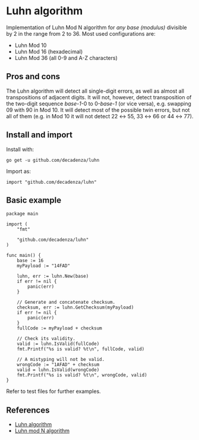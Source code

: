 # Luhn algorithm
Implementation of Luhn Mod N algorithm for *any base (modulus)* divisible by 2 in the range from 2 to 36.
Most used configurations are:
- Luhn Mod 10
- Luhn Mod 16 (hexadecimal)
- Luhn Mod 36 (all 0-9 and A-Z characters)

## Pros and cons
The Luhn algorithm will detect all single-digit errors, as well as almost all transpositions of adjacent digits. It will not, however, detect transposition of the two-digit sequence _base-1_-0 to 0-_base-1_ (or vice versa), e.g. swapping 09 with 90 in Mod 10. 
It will detect most of the possible twin errors, but not all of them (e.g. in Mod 10 it will not detect 22 ↔ 55, 33 ↔ 66 or 44 ↔ 77). 

## Install and import
Install with:
```
go get -u github.com/decadenza/luhn
```
Import as:
```
import "github.com/decadenza/luhn"
```

## Basic example
```
package main

import (
    "fmt"

    "github.com/decadenza/luhn"
)

func main() {
    base := 16
    myPayload := "14FAD"

    luhn, err := luhn.New(base)
    if err != nil {
        panic(err)
    }

    // Generate and concatenate checksum.
    checksum, err := luhn.GetChecksum(myPayload)
    if err != nil {
        panic(err)
    }
    fullCode := myPayload + checksum

    // Check its validity.
    valid := luhn.IsValid(fullCode)
    fmt.Printf("%s is valid? %t\n", fullCode, valid)

    // A mistyping will not be valid.
    wrongCode := "1AFAD" + checksum
    valid = luhn.IsValid(wrongCode)
    fmt.Printf("%s is valid? %t\n", wrongCode, valid)
}
```

Refer to test files for further examples.


## References
- [Luhn algorithm](https://en.wikipedia.org/wiki/Luhn_algorithm)
- [Luhn mod N algorithm](https://en.wikipedia.org/wiki/Luhn_mod_N_algorithm)
